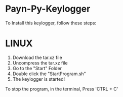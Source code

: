 # Payn-Py-Keylogger
To Install this keylogger, follow these steps:

# LINUX
1. Download the tar.xz file
2. Uncompress the tar.xz file
3. Go to the "Start" Folder
4. Double click the "StartProgram.sh"
5. The keylogger is started!

To stop the program, in the terminal, Press 'CTRL + C'


